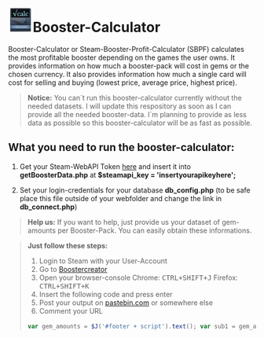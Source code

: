 <img src="./src/img/booster-calc.png" alt="Booster-Calculator" width="auto" height="50">Booster-Calculator</img>
===================

Booster-Calculator or Steam-Booster-Profit-Calculator (SBPF) calculates the most profitable booster depending on the games the user owns. It provides information on how much a booster-pack will cost in gems or the chosen currency. It also provides information how much a single card will cost for selling and buying (lowest price, average price, highest price).

>**Notice:** You can´t run this booster-calculator currently without the needed datasets. I will update this respository as soon as I can provide all the needed booster-data. I´m planning to provide as less data as possible so this booster-calculator will be as fast as possible.

What you need to run the booster-calculator:
-------------

1. Get your Steam-WebAPI Token [here][3] and insert it into **getBoosterData.php** 
at **$steamapi_key = 'insertyourapikeyhere';**
 
2. Set your login-credentials for your database **db_config.php**
(to be safe place this file outside of your webfolder and change the link in **db_connect.php**)

> **Help us:** If you want to help, just provide us your dataset of gem-amounts per Booster-Pack. You can easily obtain these informations. 

> **Just follow these steps:**
> 
> 1. Login to Steam with your User-Account
> 2. Go to [Boostercreator][1]
> 3. Open your browser-console
> Chrome: <kbd>CTRL+SHIFT+J</kbd> Firefox: <kbd>CTRL+SHIFT+K</kbd>
> 4. Insert the following code and press enter
> 5. Post your output on [pastebin.com][2] or somewhere else
> 6. Comment your URL
> ```javascript
> var gem_amounts = $J('#footer + script').text(); var sub1 = gem_amounts.substring(gem_amounts.indexOf('[{')); var sub2 = sub1.substring(0, sub1.indexOf('],')) + "]"; $J('body').append("<textarea style='height: 200px; width: 90%; position: absolute; z-index: 9000; background-color: black; color: green; top:0; overflow:auto;'>"+sub2+"</textarea>");
> ```

  [1]: http://steamcommunity.com/tradingcards/boostercreator/
  [2]: http://pastebin.com/
  [3]: http://steamcommunity.com/dev/apikey

